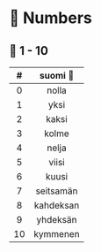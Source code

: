 # 🔢 Numbers


## 🔢 1 - 10

| # | suomi 🤗 |
|:--:|:--:|
| 0  | nolla   |
| 1  | yksi  |
| 2  | kaksi  |
| 3  | kolme  |
| 4  | nelja  |
| 5  | viisi |
| 6  | kuusi |
| 7  | seitsamän  |
| 8  | kahdeksan |
| 9  | yhdeksän |
| 10 | kymmenen |
